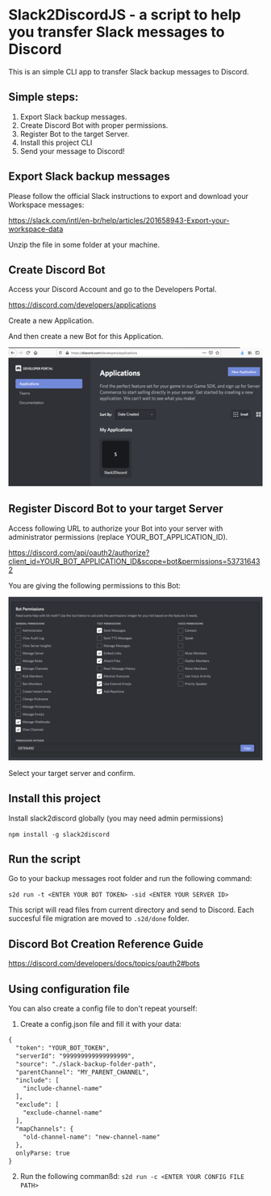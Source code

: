 # Slack2DiscordJS  - a script to help you transfer Slack messages to Discord
This is an simple CLI app to transfer Slack backup messages to Discord.

## Simple steps:
1. Export Slack backup messages.
2. Create Discord Bot with proper permissions.
3. Register Bot to the target Server.
4. Install this project CLI
5. Send your message to Discord!

## Export Slack backup messages
Please follow the official Slack instructions to export and download your Workspace messages:

https://slack.com/intl/en-br/help/articles/201658943-Export-your-workspace-data

Unzip the file in some folder at your machine.

## Create Discord Bot

Access your Discord Account and go to the Developers Portal.

https://discord.com/developers/applications

Create a new Application.

And then create a new Bot for this Application.

![alt create_bot](/rsc/imgs/create_bot.png)

## Register Discord Bot to your target Server

Access following URL to authorize your Bot into your server with administrator permissions (replace YOUR_BOT_APPLICATION_ID).

https://discord.com/api/oauth2/authorize?client_id=YOUR_BOT_APPLICATION_ID&scope=bot&permissions=537316432

You are giving the following permissions to this Bot:

![alt bot_permissions](/rsc/imgs/bot_permissions.png)

Select your target server and confirm.

## Install this project
Install slack2discord globally (you may need admin permissions)

`npm install -g slack2discord`

## Run the script
Go to your backup messages root folder and run the following command:

`s2d run -t <ENTER YOUR BOT TOKEN> -sid <ENTER YOUR SERVER ID>`

This script will read files from current directory and send to Discord. 
Each succesful file migration are moved to `.s2d/done` folder.

## Discord Bot Creation Reference Guide
https://discord.com/developers/docs/topics/oauth2#bots


## Using configuration file
You can also create a config file to don't repeat yourself:
1. Create a config.json file and fill it with your data:
```
{
  "token": "YOUR_BOT_TOKEN",
  "serverId": "999999999999999999",
  "source": "./slack-backup-folder-path",
  "parentChannel": "MY_PARENT_CHANNEL",
  "include": [
    "include-channel-name"
  ],
  "exclude": [
    "exclude-channel-name"
  ],
  "mapChannels": {
    "old-channel-name": "new-channel-name"
  },
  onlyParse: true
}
```
2. Run the following commanßd:
`s2d run -c <ENTER YOUR CONFIG FILE PATH>`